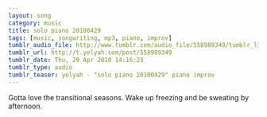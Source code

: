 ```yaml
---
layout: song
category: music
title: solo piano 20100429
tags: [music, songwriting, mp3, piano, improv]
tumblr_audio_file: http://www.tumblr.com/audio_file/558989349/tumblr_l1nk7dAqMv1qzo4ep
tumblr_url: http://t.yelyah.com/post/558989349
tumblr_date: Thu, 29 Apr 2010 14:16:25
tumblr_type: audio
tumblr_teaser: yelyah - "solo piano 20100429" piano improv
---
```

Gotta love the transitional seasons. Wake up freezing and be sweating by afternoon.
